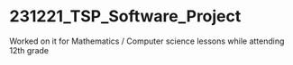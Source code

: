 # 231221_TSP_Software_Project
Worked on it for Mathematics / Computer science lessons while attending 12th grade
